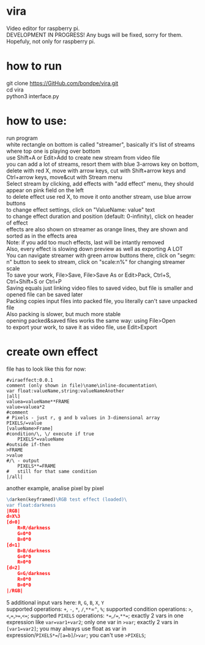 # vira
Video editor for raspberry pi.<br />
DEVELOPMENT IN PROGRESS! Any bugs will be fixed, sorry for them.<br />
Hopefuly, not only for raspberry pi.
# how to run
git clone https://GitHub.com/bondpe/vira.git<br />
cd vira<br />
python3 interface.py
# how to use:
run program<br />
white rectangle on bottom is called "streamer", basically it's list of streams where top one is playing over bottom<br />
use Shift+A or Edit>Add to create new stream from video file<br />
you can add a lot of streams, resort them with blue 3-arrows key on bottom, delete with red X, move with arrow keys, cut with Shift+arrow keys and Ctrl+arrow keys, move&cut with Stream menu<br />
Select stream by clicking, add effects with "add effect" menu, they should appear on pink field on the left<br />
to delete effect use red X, to move it onto another stream, use blue arrow buttons<br />
to change effect settings, click on "ValueName: value" text<br />
to change effect duration and position (default: 0-infinity), click on header of effect<br />
effects are also shown on streamer as orange lines, they are shown and sorted as in the effects area<br />
Note: if you add too much effects, last will be intantly removed<br />
Also, every effect is slowing down preview as well as exporting A LOT<br />
You can navigate streamer with green arrow buttons there, click on "segm: n" button to seek to stream, click on "scale:n%" for changing streamer scale<br />
To save your work, File>Save, File>Save As or Edit>Pack, Ctrl+S, Ctrl+Shift+S or Ctrl+P<br />
Saving equals just linking video files to saved video, but file is smaller and opened file can be saved later<br />
Packing copies input files into packed file, you literally can't save unpacked file<br />
Also packing is slower, but much more stable<br />
opening packed&saved files works the same way: using File>Open<br />
to export your work, to save it as video file, use Edit>Export<br />
# create own effect
file has to look like this for now:
```
#viraeffect:0.0.1
comment (only shown in file)\name\inline-documentation\
var float:valueName,string:valueNameAnother
|all|
valuea=valueName**FRAME
value=valuea*2
#comment
# Pixels - just r, g and b values in 3-dimensional array
PIXELS/=value
[valueName>Frame]
#condition/\, \/ execute if true
    PIXELS*=valueName
#outside if-then
>FRAME
>value
#/\ - output
    PIXELS**=FRAME
#   still for that same condition
|/all|
```
another example, analise pixel by pixel
```#viraeffect:0.0.2
\darken(keyframed)\RGB test effect (loaded)\
var float:darkness
|RGB|
d=X%3
[d=0]
    R=R/darkness
    G=0*0
    B=0*0
[d=1]
    B=B/darkness
    G=0*0
    R=0*0
[d=2]
    G=G/darkness
    R=0*0
    B=0*0
|/RGB|
```
5 additional input vars here: `R`, `G`, `B`, `X`, `Y`<br />
supported operations: `+`, `-`, `*`, `/`,`**`=`^`, `%`;
supported condition operations: `>`,`<`,`=`,`>=`,`<=`;
supported `PIXELS` operations: `*=`,`/=`,`**=`;
exactly 2 vars in one expression like `var=var1+var2`;
only one var in `>var`;
exactly 2 vars in `[var1=var2]`;
you may always use float as var in expression/`PIXELS*=`/`[a=b]`/`>var`;
you can't use `>PIXELS`;
